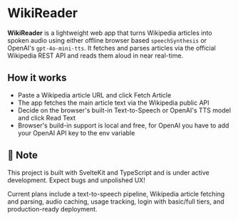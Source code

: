 # WikiReader

**WikiReader** is a lightweight web app that turns Wikipedia articles into spoken audio using either
offline browser based `speechSynthesis` or OpenAI's `gpt-4o-mini-tts`. It fetches and parses
articles via the official Wikipedia REST API and reads them aloud in near real-time.

## How it works

- Paste a Wikipedia article URL and click Fetch Article
- The app fetches the main article text via the Wikipedia public API
- Decide on the browser's built-in Text-to-Speech or OpenAI's TTS model and click Read Text
- Browser's build-in support is local and free, for OpenAI you have to add your OpenAI API key to
  the env variable

## 🚧 Note

This project is built with SvelteKit and TypeScript and is under active development. Expect bugs and
unpolished UX!

Current plans include a text-to-speech pipeline, Wikipedia article fetching and parsing, audio
caching, usage tracking, login with basic/full tiers, and production-ready deployment.
